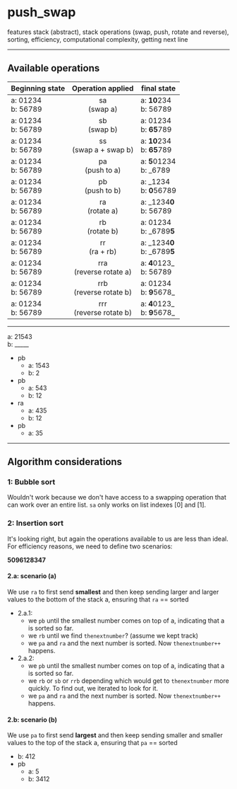 # push_swap
features stack (abstract), stack operations (swap, push, rotate and reverse), sorting, efficiency, computational complexity, getting next line

________________________________________________
## Available operations

Beginning state | Operation applied | final state
----- | :------: | ------
a: 01234 <br> b: 56789 | sa <br> (swap a) | a: **10**234 <br> b: 56789
a: 01234 <br> b: 56789 | sb <br> (swap b) | a: 01234 <br> b: **65**789
a: 01234 <br> b: 56789 | ss <br> (swap a + swap b) | a: **10**234 <br> b: **65**789
a: 01234 <br> b: 56789 | pa <br> (push to a) | a: **5**01234 <br> b: _6789
a: 01234 <br> b: 56789 | pb <br> (push to b) | a: _1234 <br> b: **0**56789
a: 01234 <br> b: 56789 | ra <br> (rotate a) | a: _1234**0** <br> b: 56789
a: 01234 <br> b: 56789 | rb <br> (rotate b) | a: 01234 <br> b: _6789**5**
a: 01234 <br> b: 56789 | rr <br> (ra + rb) | a: _1234**0** <br> b: _6789**5**
a: 01234 <br> b: 56789 | rra <br> (reverse rotate a) | a: **4**0123_ <br> b: 56789
a: 01234 <br> b: 56789 | rrb <br> (reverse rotate b) | a: 01234 <br> b: **9**5678_
a: 01234 <br> b: 56789 | rrr <br> (reverse rotate b) | a: **4**0123_ <br> b: **9**5678_

________________________________________________
a: 21543\
b: _____

- pb
  - a: 1543
  - b: 2
- pb
  - a: 543
  - b: 12
- ra
  - a: 435
  - b: 12
- pb
  - a: 35
 
________________________________________________

## Algorithm considerations
### 1: Bubble sort
Wouldn't work because we don't have access to a swapping operation that can work over an entire list. `sa` only works on list indexes [0] and [1].
### 2: Insertion sort
It's looking right, but again the operations available to us are less than ideal. For efficiency reasons, we need to define two scenarios:

**5096128347**

#### 2.a: scenario (a)
We use `ra` to first send **smallest** and then keep sending larger and larger values to the bottom of the stack a, ensuring that `ra` == sorted
* 2.a.1:
  * we `pb` until the smallest number comes on top of a, indicating that a is sorted so far.
  * we `rb` until we find `thenextnumber`? (assume we kept track)
  * we `pa` and `ra` and the next number is sorted. Now `thenextnumber++` happens.
* 2.a.2:
  * we `pb` until the smallest number comes on top of a, indicating that a is sorted so far.
  * we `rb` or `sb` or `rrb` depending which would get to `thenextnumber` more quickly. To find out, we iterated to look for it.
  * we `pa` and `ra` and the next number is sorted. Now `thenextnumber++` happens.
#### 2.b: scenario (b)
We use `pa` to first send **largest** and then keep sending smaller and smaller values to the top of the stack a, ensuring that `pa` == sorted
  - b: 412
- pb
  - a: 5
  - b: 3412
